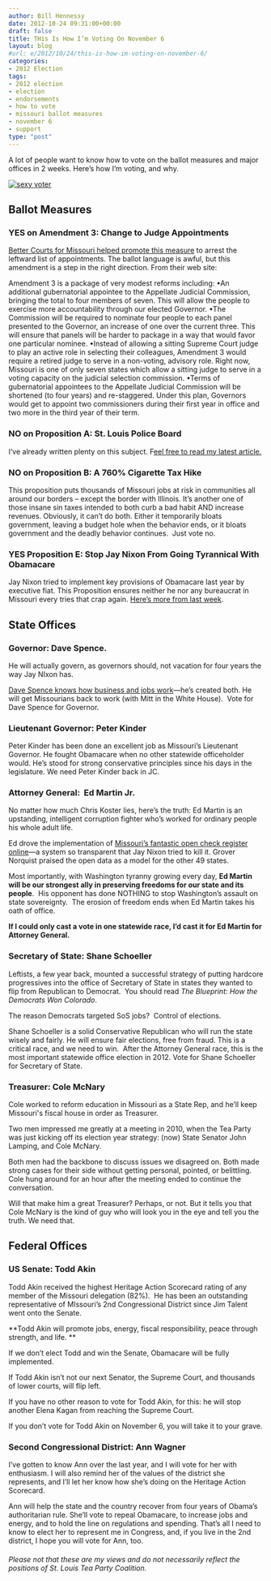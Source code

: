 ```yaml
---
author: Bill Hennessy
date: 2012-10-24 09:31:00+00:00
draft: false
title: THis Is How I’m Voting On November 6
layout: blog
#url: e/2012/10/24/this-is-how-im-voting-on-november-6/
categories:
- 2012 Election
tags:
- 2012 election
- election
- endorsements
- how to vote
- missouri ballot measures
- november 6
- support
type: "post"
---
```


A lot of people want to know how to vote on the ballot measures and major offices in 2 weeks. Here’s how I’m voting, and why.

[![sexy voter](https://ludicrite.files.wordpress.com/2012/10/sexy-voter_thumb.jpg)
](https://ludicrite.files.wordpress.com/2012/10/sexy-voter.jpg)


## 




## Ballot Measures




### YES on Amendment 3: Change to Judge Appointments


[Better Courts for Missouri helped promote this measure](https://www.newmoplan.com/) to arrest the leftward list of appointments. The ballot language is awful, but this amendment is a step in the right direction. From their web site:

Amendment 3 is a package of very modest reforms including:
•An additional gubernatorial appointee to the Appellate Judicial Commission, bringing the total to four members of seven. This will allow the people to exercise more accountability through our elected Governor.
•The Commission will be required to nominate four people to each panel presented to the Governor, an increase of one over the current three. This will ensure that panels will be harder to package in a way that would favor one particular nominee.
•Instead of allowing a sitting Supreme Court judge to play an active role in selecting their colleagues, Amendment 3 would require a retired judge to serve in a non-voting, advisory role. Right now, Missouri is one of only seven states which allow a sitting judge to serve in a voting capacity on the judicial selection commission.
•Terms of gubernatorial appointees to the Appellate Judicial Commission will be shortened (to four years) and re-staggered. Under this plan, Governors would get to appoint two commissioners during their first year in office and two more in the third year of their term.


### NO on Proposition A: St. Louis Police Board


I’ve already written plenty on this subject. F[eel free to read my latest article.](https://hennessysview.com/2012/10/01/st-louis-police-crumbling-but-you-can-save-it/)


### NO on Proposition B: A 760% Cigarette Tax Hike


This proposition puts thousands of Missouri jobs at risk in communities all around our borders – except the border with Illinois. It’s another one of those insane sin taxes intended to both curb a bad habit AND increase revenues. Obviously, it can’t do both. Either it temporarily bloats government, leaving a budget hole when the behavior ends, or it bloats government and the deadly behavior continues.  Just vote no.


### YES Proposition E: Stop Jay Nixon From Going Tyrannical With Obamacare


Jay Nixon tried to implement key provisions of Obamacare last year by executive fiat. This Proposition ensures neither he nor any bureaucrat in Missouri every tries that crap again. [Here’s more from last week](https://hennessysview.com/2012/10/17/heres-what-robin-carnahan-doesnt-want-you-know-about-proposition-e/).


## State Offices




### Governor: Dave Spence.


He will actually govern, as governors should, not vacation for four years the way Jay NIxon has.

[Dave Spence knows how business and jobs work](https://www.google.com/url?sa=t&rct=j&q=governor%20norquist%20on%20missouri's%20data&source=web&cd=34&cad=rja&ved=0CDAQFjADOB4&url=http%3A%2F%2Fwww.rebootcongress.net%2F2012%2F08%2Fjobs-reason-to-vote-for-dave-spence.html&ei=6wmGUKWoEsfM2gWtgIHACw&usg=AFQjCNGqjSIsa5MMT5mZwWfWbTm1aj5E-Q)—he’s created both. He will get Missourians back to work (with Mitt in the White House).  Vote for Dave Spence for Governor.


### Lieutenant Governor: Peter Kinder


Peter Kinder has been done an excellent job as Missouri’s Lieutenant Governor. He fought Obamacare when no other statewide officeholder would. He’s stood for strong conservative principles since his days in the legislature. We need Peter Kinder back in JC.


### Attorney General:  Ed Martin Jr.


No matter how much Chris Koster lies, here’s the truth: Ed Martin is an upstanding, intelligent corruption fighter who’s worked for ordinary people his whole adult life.

Ed drove the implementation of [Missouri’s fantastic open check register online](https://data.mo.gov/Government-Administration/2011-State-Expenditures/nyk8-k9ti)—a system so transparent that Jay Nixon tried to kill it. Grover Norquist praised the open data as a model for the other 49 states.

Most importantly, with Washington tyranny growing every day, **Ed Martin will be our strongest ally in preserving freedoms for our state and its people**.  His opponent has done NOTHING to stop Washington’s assault on state sovereignty.  The erosion of freedom ends when Ed Martin takes his oath of office.

**If I could only cast a vote in one statewide race, I’d cast it for Ed Martin for Attorney General.**


### Secretary of State: Shane Schoeller


Leftists, a few year back, mounted a successful strategy of putting hardcore progressives into the office of Secretary of State in states they wanted to flip from Republican to Democrat.  You should read _The Blueprint: How the Democrats Won Colorado_.

The reason Democrats targeted SoS jobs?  Control of elections.

Shane Schoeller is a solid Conservative Republican who will run the state wisely and fairly. He will ensure fair elections, free from fraud. This is a critical race, and we need to win.  After the Attorney General race, this is the most important statewide office election in 2012. Vote for Shane Schoeller for Secretary of State.


### Treasurer: Cole McNary


Cole worked to reform education in Missouri as a State Rep, and he’ll keep Missouri's fiscal house in order as Treasurer.

Two men impressed me greatly at a meeting in 2010, when the Tea Party was just kicking off its election year strategy: (now) State Senator John Lamping, and Cole McNary.

Both men had the backbone to discuss issues we disagreed on. Both made strong cases for their side without getting personal, pointed, or belittling. Cole hung around for an hour after the meeting ended to continue the conversation.

Will that make him a great Treasurer? Perhaps, or not. But it tells you that Cole McNary is the kind of guy who will look you in the eye and tell you the truth. We need that.


## Federal Offices




### US Senate: Todd Akin


Todd Akin received the highest Heritage Action Scorecard rating of any member of the Missouri delegation (82%).  He has been an outstanding representative of MIssouri’s 2nd Congressional District since Jim Talent went onto the Senate.

**Todd Akin will promote jobs, energy, fiscal responsibility, peace through strength, and life. **

If we don’t elect Todd and win the Senate, Obamacare will be fully implemented.

If Todd Akin isn’t not our next Senator, the Supreme Court, and thousands of lower courts, will flip left.

If you have no other reason to vote for Todd Akin, for this: he will stop another Elena Kagan from reaching the Supreme Court.

If you don’t vote for Todd Akin on November 6, you will take it to your grave.


### Second Congressional District: Ann Wagner


I’ve gotten to know Ann over the last year, and I will vote for her with enthusiasm. I will also remind her of the values of the district she represents, and I’ll let her know how she’s doing on the Heritage Action Scorecard.

Ann will help the state and the country recover from four years of Obama’s authoritarian rule. She’ll vote to repeal Obamacare, to increase jobs and energy, and to hold the line on regulations and spending. That’s all I need to know to elect her to represent me in Congress, and, if you live in the 2nd district, I hope you will vote for Ann, too.


###### Please not that these are my views and do not necessarily reflect the positions of St. Louis Tea Party Coalition.
